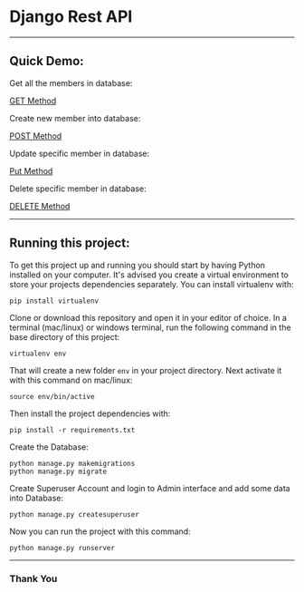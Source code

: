 # Django Rest API

---

## Quick Demo:

Get all the members in database:

[GET Method](http://santoshk.pythonanywhere.com/api/members/)

Create new member into database:

[POST Method](http://santoshk.pythonanywhere.com/api/members/)

Update specific member in database:

[Put Method](http://santoshk.pythonanywhere.com/api/member/1/)

Delete specific member in database:

[DELETE Method](http://santoshk.pythonanywhere.com/api/member/1/)

---

## Running this project:

To get this project up and running you should start by having Python installed on your computer. It's advised you create a virtual environment to store your projects dependencies separately. You can install virtualenv with:

```
pip install virtualenv
```

Clone or download this repository and open it in your editor of choice. In a terminal (mac/linux) or windows terminal, run the following command in the base directory of this project:

```
virtualenv env
```

That will create a new folder `env` in your project directory. Next activate it with this command on mac/linux:

```
source env/bin/active
```

Then install the project dependencies with:

```
pip install -r requirements.txt
```

Create the Database:

```
python manage.py makemigrations
python manage.py migrate
```

Create Superuser Account and login to Admin interface and add some data into Database:

```
python manage.py createsuperuser
```

Now you can run the project with this command:

```
python manage.py runserver
```

---


### Thank You
